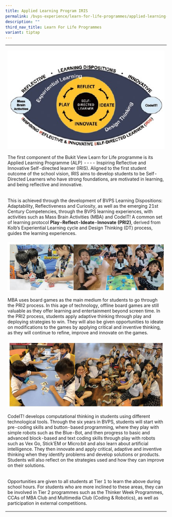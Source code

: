 ```yaml
---
title: Applied Learning Program IRIS
permalink: /bvps-experience/learn-for-life-programmes/applied-learning-program-iris/
description: ""
third_nav_title: Learn For Life Programmes
variant: tiptap
---
```

<table style="minWidth: 50px">
<colgroup>
<col>
<col>
</colgroup>
<tbody>
<tr>
<td rowspan="1" colspan="2">
<p></p>
<div class="isomer-image-wrapper">
<img style="width: 100%" height="auto" width="100%" alt="" src="/images/BVPS Experience/LEARN FOR LIFE PROGRAMMES/Applied Learning Program IRIS/Applied_learning_1.jpg">
</div>
<p>The first component of the Bukit View Learn for Life programme is its
Applied Learning Programme (ALP) ---- Inspiring Reflective and Innovative
Self-directed learner (IRIS). Aligned to the first student outcome of the
school vision, IRIS aims to develop students to be Self-Directed Learners
who have strong foundations, are motivated in learning, and being reflective
and innovative.</p>
</td>
</tr>
<tr>
<td rowspan="1" colspan="2">
<p>This is achieved through the development of BVPS Learning Dispositions:
Adaptability, Reflectiveness and Curiosity, as well as the emerging 21st
Century Competencies, through the BVPS learning experiences, with activities
such as Mass Brain Activities (MBA) and CodeIT! A common set of learning
protocol <strong>Play-Reflect-Ideate-Innovate (PRI2)</strong>, derived from
Kolb’s Experiential Learning cycle and Design Thinking (DT) process, guides
the learning experiences.</p>
</td>
</tr>
<tr>
<td rowspan="1" colspan="2">
<div class="isomer-image-wrapper">
<img style="width: 100%" height="auto" width="100%" alt="" src="/images/BVPS Experience/LEARN FOR LIFE PROGRAMMES/Applied Learning Program IRIS/Applied_learning_2.jpg">
</div>
<p>MBA uses board games as the main medium for students to go through the
PRI2 process. In this age of technology, offline board games are still
valuable as they offer learning and entertainment beyond screen time. In
the PRI2 process, students apply adaptive thinking through play and deploying
strategies to win. They will also be given opportunities to ideate on modifications
to the games by applying critical and inventive thinking, as they will
continue to refine, improve and innovate on the games.</p>
</td>
</tr>
<tr>
<td rowspan="1" colspan="2">
<div class="isomer-image-wrapper">
<img style="width: 100%" height="auto" width="100%" alt="" src="/images/BVPS Experience/LEARN FOR LIFE PROGRAMMES/Applied Learning Program IRIS/Applied_learning_3.jpg">
</div>
<p>CodeIT! develops computational thinking in students using different technological
tools. Through the six years in BVPS, students will start with pre-coding
skills and button-based programming, where they play with simple robots
such as the Blue-Bot, and then progress to basic and advanced block-based
and text coding skills through play with robots such as Vex Go, Stick’EM
or Micro:bit and also learn about artificial intelligence. They then innovate
and apply critical, adaptive and inventive thinking when they identify
problems and develop solutions or products. Students will also reflect
on the strategies used and how they can improve on their solutions.</p>
</td>
</tr>
<tr>
<td rowspan="1" colspan="2">
<p>Opportunities are given to all students at Tier 1 to learn the above during
school hours. For students who are more inclined to these areas, they can
be involved in Tier 2 programmes such as the Thinker Week Programmes, CCAs
of MBA Club and Multimedia Club (Coding &amp; Robotics), as well as participation
in external competitions.</p>
</td>
</tr>
</tbody>
</table>
<p></p>